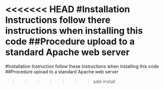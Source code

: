 <<<<<<< HEAD
#Installation Instructions
follow there instructions when installing this code
##Procedure
upload to a standard Apache web server
=======
#Installation Instruction
follow these instructions when installing this code
##Procedure
upload to a standard Apache web server
>>>>>>> add-install
